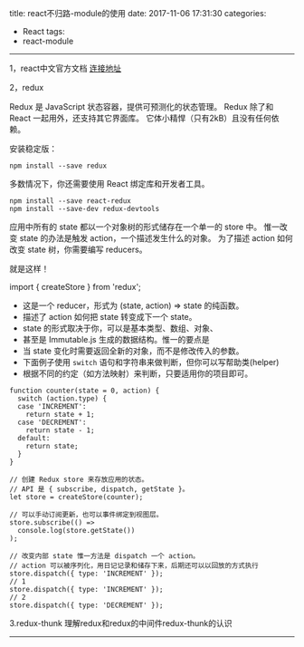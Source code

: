 title: react不归路-module的使用
date: 2017-11-06 17:31:30
categories:
- React
tags:
- react-module
---

1，react中文官方文档    [连接地址](https://doc.react-china.org/docs/hello-world.html)

2，redux

Redux 是 JavaScript 状态容器，提供可预测化的状态管理。
Redux 除了和 React 一起用外，还支持其它界面库。
它体小精悍（只有2kB）且没有任何依赖。
<!-- more -->

安装稳定版：

    npm install --save redux

多数情况下，你还需要使用 React 绑定库和开发者工具。

    npm install --save react-redux
    npm install --save-dev redux-devtools

应用中所有的 state 都以一个对象树的形式储存在一个单一的 store 中。
惟一改变 state 的办法是触发 action，一个描述发生什么的对象。
为了描述 action 如何改变 state 树，你需要编写 reducers。

就是这样！

import { createStore } from 'redux';

 * 这是一个 reducer，形式为 (state, action) => state 的纯函数。
 * 描述了 action 如何把 state 转变成下一个 state。
 * state 的形式取决于你，可以是基本类型、数组、对象、
 * 甚至是 Immutable.js 生成的数据结构。惟一的要点是
 * 当 state 变化时需要返回全新的对象，而不是修改传入的参数。
 * 下面例子使用 `switch` 语句和字符串来做判断，但你可以写帮助类(helper)
 * 根据不同的约定（如方法映射）来判断，只要适用你的项目即可。


```
function counter(state = 0, action) {
  switch (action.type) {
  case 'INCREMENT':
    return state + 1;
  case 'DECREMENT':
    return state - 1;
  default:
    return state;
  }
}

// 创建 Redux store 来存放应用的状态。
// API 是 { subscribe, dispatch, getState }。
let store = createStore(counter);

// 可以手动订阅更新，也可以事件绑定到视图层。
store.subscribe(() =>
  console.log(store.getState())
);

// 改变内部 state 惟一方法是 dispatch 一个 action。
// action 可以被序列化，用日记记录和储存下来，后期还可以以回放的方式执行
store.dispatch({ type: 'INCREMENT' });
// 1
store.dispatch({ type: 'INCREMENT' });
// 2
store.dispatch({ type: 'DECREMENT' });
```

3.redux-thunk
理解redux和redux的中间件redux-thunk的认识
******
